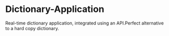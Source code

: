 # Dictionary-Application

Real-time dictionary application, integrated using an API.Perfect alternative to a hard copy dictionary.
